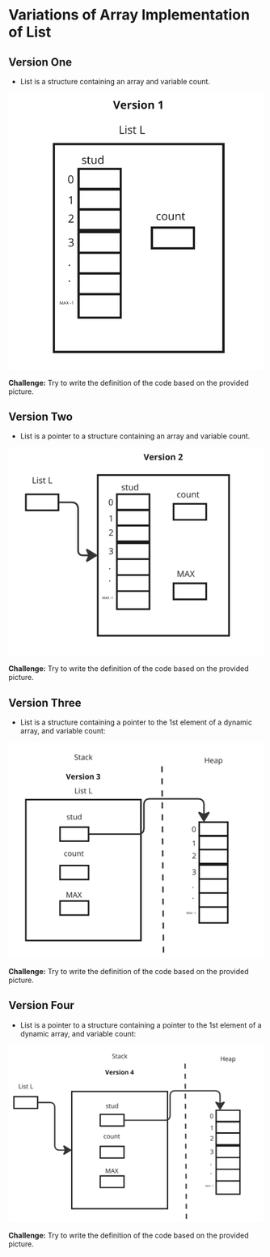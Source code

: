 # Variations of Array Implementation of List

## Version One
- List is a structure containing an array and variable count. 

<img src = "../../images/versionone.png">

**Challenge:** Try to write the definition of the code based on the provided picture.

## Version Two
- List is a pointer to a structure containing an array and variable count. 

<img src = "../../images/versiontwo.png">

**Challenge:** Try to write the definition of the code based on the provided picture.

## Version Three
-  List is a structure containing a pointer to the 1st element of a dynamic array, and variable count:

<img src = "../../images/versionthree.png">

**Challenge:** Try to write the definition of the code based on the provided picture.

## Version Four
-  List is a pointer to a structure containing a pointer to the 1st element of a dynamic array, and variable count:

<img src = "../../images/versionfour.png">

**Challenge:** Try to write the definition of the code based on the provided picture.

